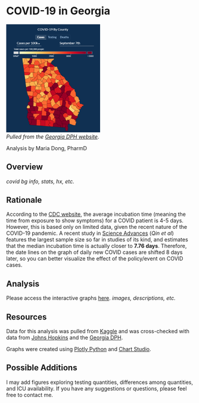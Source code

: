 # COVID-19 in Georgia
<img src="images/dph_map.png" width="50%" height="50%"><br>
_Pulled from the [Georgia DPH website](https://dph.georgia.gov/covid-19-daily-status-report)_.

Analysis by Maria Dong, PharmD

## Overview
_covid bg info, stats, hx, etc._

## Rationale
According to the [CDC website](https://www.cdc.gov/coronavirus/2019-ncov/hcp/clinical-guidance-management-patients.html), the average incubation time (meaning the time from exposure to show symptoms) for a COVID patient is 4-5 days. However, this is based only on limited data, given the recent nature of the COVID-19 pandemic. A recent study in [Science Advances](https://advances.sciencemag.org/content/6/33/eabc1202) (_Qin et al_) features the largest sample size so far in studies of its kind, and estimates that the median incubation time is actually closer to **7.76 days**. Therefore, the date lines on the graph of daily new COVID cases are shifted 8 days later, so you can better visualize the effect of the policy/event on COVID cases.

## Analysis
Please access the interactive graphs [here](https://mariajdong.github.io/georgia-covid/).
_images, descriptions, etc._

## Resources
Data for this analysis was pulled from [Kaggle](https://www.kaggle.com/sudalairajkumar/covid19-in-usa?select=us_states_covid19_daily.csv) and was cross-checked with data from [Johns Hopkins](https://coronavirus.jhu.edu/region/us/georgia) and the [Georgia DPH](https://dph.georgia.gov/covid-19-daily-status-report).

Graphs were created using [Plotly Python](https://plotly.com/python/) and [Chart Studio](https://chart-studio.plotly.com/).

## Possible Additions
I may add figures exploring testing quantities, differences among quantities, and ICU availability. If you have any suggestions or questions, please feel free to contact me.

